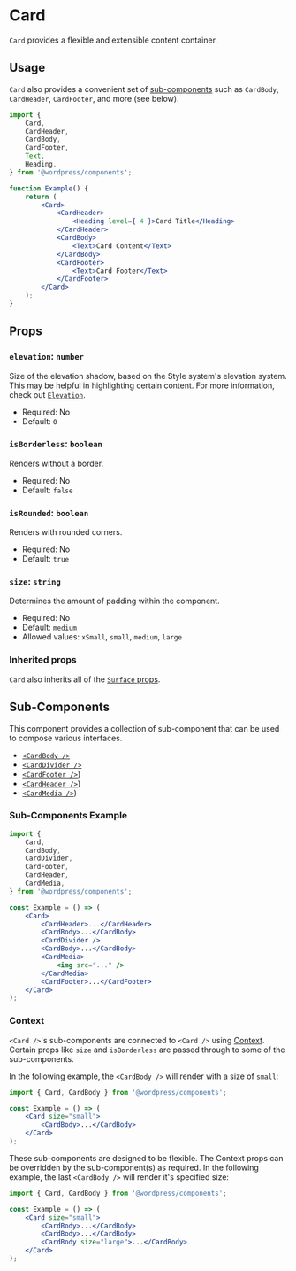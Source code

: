 # Card

`Card` provides a flexible and extensible content container.

## Usage

`Card` also provides a convenient set of [sub-components](#sub-components) such as `CardBody`, `CardHeader`, `CardFooter`, and more (see below).

```jsx
import {
	Card,
	CardHeader,
	CardBody,
	CardFooter,
	Text,
	Heading,
} from '@wordpress/components';

function Example() {
	return (
		<Card>
			<CardHeader>
				<Heading level={ 4 }>Card Title</Heading>
			</CardHeader>
			<CardBody>
				<Text>Card Content</Text>
			</CardBody>
			<CardFooter>
				<Text>Card Footer</Text>
			</CardFooter>
		</Card>
	);
}
```

## Props

### `elevation`: `number`

Size of the elevation shadow, based on the Style system's elevation system. This may be helpful in highlighting certain content. For more information, check out [`Elevation`](/packages/components/src/elevation/README.md).

- Required: No
- Default: `0`

### `isBorderless`: `boolean`

Renders without a border.

- Required: No
- Default: `false`

### `isRounded`: `boolean`

Renders with rounded corners.

- Required: No
- Default: `true`

### `size`: `string`

Determines the amount of padding within the component.

- Required: No
- Default: `medium`
- Allowed values: `xSmall`, `small`, `medium`, `large`

### Inherited props

`Card` also inherits all of the [`Surface` props](/packages/components/src/surface/README.md#props).

## Sub-Components

This component provides a collection of sub-component that can be used to compose various interfaces.

-   [`<CardBody />`](/packages/components/src/card/card-body/README.md)
-   [`<CardDivider />`](/packages/components/src/card/card-divider/README.md)
-   [`<CardFooter />`](/packages/components/src/card/card-footer/README.md))
-   [`<CardHeader />`](/packages/components/src/card/card-header/README.md))
-   [`<CardMedia />`](/packages/components/src/card/card-media/README.md))

### Sub-Components Example

```jsx
import {
	Card,
	CardBody,
	CardDivider,
	CardFooter,
	CardHeader,
	CardMedia,
} from '@wordpress/components';

const Example = () => (
	<Card>
		<CardHeader>...</CardHeader>
		<CardBody>...</CardBody>
		<CardDivider />
		<CardBody>...</CardBody>
		<CardMedia>
			<img src="..." />
		</CardMedia>
		<CardFooter>...</CardFooter>
	</Card>
);
```

### Context

`<Card />`'s sub-components are connected to `<Card />` using [Context](https://reactjs.org/docs/context.html). Certain props like `size` and `isBorderless` are passed through to some of the sub-components.

In the following example, the `<CardBody />` will render with a size of `small`:

```jsx
import { Card, CardBody } from '@wordpress/components';

const Example = () => (
	<Card size="small">
		<CardBody>...</CardBody>
	</Card>
);
```

These sub-components are designed to be flexible. The Context props can be overridden by the sub-component(s) as required. In the following example, the last `<CardBody />` will render it's specified size:

```jsx
import { Card, CardBody } from '@wordpress/components';

const Example = () => (
	<Card size="small">
		<CardBody>...</CardBody>
		<CardBody>...</CardBody>
		<CardBody size="large">...</CardBody>
	</Card>
);
```
